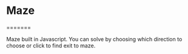 # Maze
=======

Maze built in Javascript. You can solve by choosing which direction to choose or click to find exit to maze.
